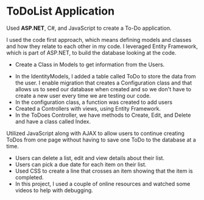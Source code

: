 # ToDoList Application
Used **ASP.NET**, C#, and JavaScript to create a To-Do application.

I used the code first approach, which means defining models and classes and how they relate to each other in my code. I  leveraged Entity Framework, which is part of ASP.NET, to build the database looking at the code.
+ Create a Class in Models to get information from the Users.

 - In the IdentityModels, I added a table called ToDo to store the data from the user. I enable migration that creates a Configuration class and that allows us to seed our database when created and so we don't have to create a new user every time we are testing our code.
 - In the configuration class, a function was created to add users
 - Created a Controllers with views, using Entity Framework.
 - In the ToDoes Controller, we have methods to Create, Edit, and Delete and have a class called Index.

Utilized JavaScript along with AJAX to allow users to continue creating ToDos from one page without having to save one ToDo to the database at a time. 
+ Users can delete a list, edit and view details about their list.
+ Users can pick a due date for each item on their list.
+ Used CSS to create a line that crosses an item showing that the item is completed.
+ In this project, I used a couple of online resources and watched some videos to help with debugging.
